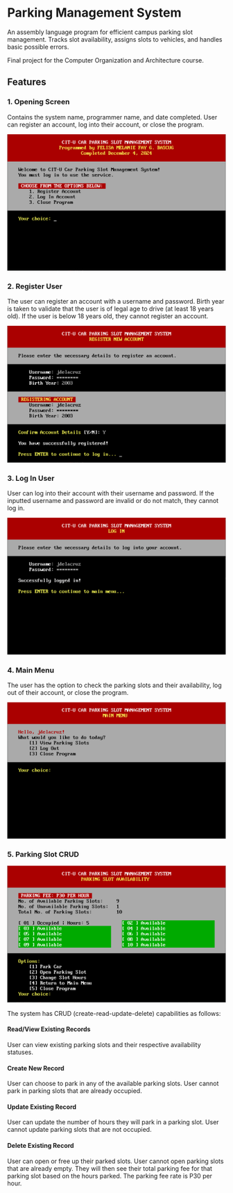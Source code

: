 # Parking Management System

An assembly language program for efficient campus parking slot management. Tracks slot availability, assigns slots to vehicles, and handles basic possible errors.

Final project for the Computer Organization and Architecture course.

## Features

### 1. Opening Screen
Contains the system name, programmer name, and date completed. User can register an account, log into their account, or close the program.

![Opening Screen](/documentation/opening.png "Opening Screen")

### 2. Register User 
The user can register an account with a username and password. Birth year is taken to validate that the user is of legal age to drive (at least 18 years old). If the user is below 18 years old, they cannot register an account.

![Register](/documentation/register.png "Register User")

### 3. Log In User
User can log into their account with their username and password. If the inputted username and password are invalid or do not match, they cannot log in.

![Log In](/documentation/login.png "Log In")

### 4. Main Menu
The user has the option to check the parking slots and their availability, log out of their account, or close the program. 

![Main Menu](/documentation/mainmenu.png "Main Menu")

### 5. Parking Slot CRUD

![Parking Slots](/documentation/slots.png "Parking Slot Availability")

The system has CRUD (create-read-update-delete) capabilities as follows:

#### Read/View Existing Records
User can view existing parking slots and their respective availability statuses.

#### Create New Record 
User can choose to park in any of the available parking slots. User cannot park in parking slots that are already occupied.

#### Update Existing Record
User can update the number of hours they will park in a parking slot. User cannot update parking slots that are not occupied.

#### Delete Existing Record
User can open or free up their parked slots. User cannot open parking slots that are already empty. They will then see their total parking fee for that parking slot based on the hours parked. The parking fee rate is P30 per hour. 
